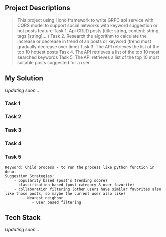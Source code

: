 ## Project Descriptions
> This project using Hono framework to write GRPC api service with CQRS model to support social networks with keyword suggestion or hot posts feature
> Task 1. Api CRUD posts (title: string, content: string, tags:[string],...)
> Task 2. Research the algorithm to calculate the increase or decrease in trend of an posts or keyword (trend must gradually decrease over time)
> Task 3. The API retrieves the list of the top 10 hottest posts
> Task 4. The API retrieves a list of the top 10 most searched keywords
> Task 5. The API retrieves a list of the top 10 most suitable posts suggested for a user

## My Solution
*Updating soon...*
### Task 1

### Task 2

### Task 3

### Task 4

### Task 5
    Keyword: Child process - to run the process like python function in deno.
    Suggestion Strategies:
        - popularity based (post's trending score) 
        - classification based (post category & user favorite)
        - collaboration filtering (other users have similar favorites also like those posts, so maybe the current user also like)
            - Nearest neighbor
                - User based filtering 

## Tech Stack
*Updating soon...*

